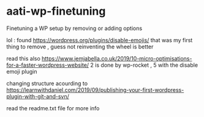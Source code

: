 # aati-wp-finetuning
Finetuning a WP setup by removing or adding options

lol : found https://wordpress.org/plugins/disable-emojis/
that was my first thing to remove , guess not reinventing the wheel is better


read this also https://www.jemjabella.co.uk/2019/10-micro-optimisations-for-a-faster-wordpress-website/
2 is done by wp-rocket , 5 with the disable emoji plugin


changing structure acourding to 
https://learnwithdaniel.com/2019/09/publishing-your-first-wordpress-plugin-with-git-and-svn/

read the readme.txt file for more info
